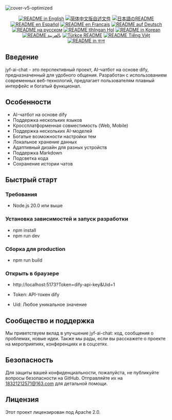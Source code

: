 ![cover-v5-optimized](https://github.com/juyufeng/jyf-ai-chat/src/assets/imgs/jyf-ai-chat.png)

<div align="center">
  <a href="./README.md"><img alt="README in English" src="https://img.shields.io/badge/English-d9d9d9"></a>
  <a href="./readmes/README_CN.md"><img alt="简体中文版自述文件" src="https://img.shields.io/badge/简体中文-d9d9d9"></a>
  <a href="./readmes/README_JA.md"><img alt="日本語のREADME" src="https://img.shields.io/badge/日本語-d9d9d9"></a>
  <a href="./readmes/README_ES.md"><img alt="README en Español" src="https://img.shields.io/badge/Español-d9d9d9"></a>
  <a href="./readmes/README_FR.md"><img alt="README en Français" src="https://img.shields.io/badge/Français-d9d9d9"></a>
  <a href="./readmes/README_DE.md"><img alt="README auf Deutsch" src="https://img.shields.io/badge/Deutsch-d9d9d9"></a>
  <a href="./readmes/README_RU.md"><img alt="README на русском" src="https://img.shields.io/badge/Русский-d9d9d9"></a>
  <a href="./readmes/README_KL.md"><img alt="README tlhIngan Hol" src="https://img.shields.io/badge/Klingon-d9d9d9"></a>
  <a href="./readmes/README_KR.md"><img alt="README in Korean" src="https://img.shields.io/badge/한국어-d9d9d9"></a>
  <a href="./readmes/README_AR.md"><img alt="README بالعربية" src="https://img.shields.io/badge/العربية-d9d9d9"></a>
  <a href="./readmes/README_TR.md"><img alt="Türkçe README" src="https://img.shields.io/badge/Türkçe-d9d9d9"></a>
  <a href="./readmes/README_VI.md"><img alt="README Tiếng Việt" src="https://img.shields.io/badge/Ti%E1%BA%BFng%20Vi%E1%BB%87t-d9d9d9"></a>
  <a href="./readmes/README_BN.md"><img alt="README in বাংলা" src="https://img.shields.io/badge/বাংলা-d9d9d9"></a>
</div>

## Введение
jyf-ai-chat - это перспективный проект, AI-чатбот на основе dify, предназначенный для удобного общения. Разработан с использованием современных веб-технологий, предлагает пользователям плавный интерфейс и богатый функционал.

## Особенности
- AI-чатбот на основе dify
- Поддержка нескольких языков
- Кроссплатформенная совместимость (Web, Mobile)
- Поддержка нескольких AI-моделей
- Богатые возможности настройки тем
- Локальное хранение данных
- Адаптивный дизайн для разных устройств
- Поддержка Markdown
- Подсветка кода
- Сохранение истории чатов

## Быстрый старт

### Требования
- Node.js 20.0 или выше

### Установка зависимостей и запуск разработки
- npm install
- npm run dev

### Сборка для production
- npm run build

### Открыть в браузере
- http://localhost:5173?Token=dify-api-key&Uid=1

- Token: API-токен dify
- Uid: Любое уникальное значение

## Сообщество и поддержка
Мы приветствуем вклад в улучшение jyf-ai-chat: код, сообщения о проблемах, новые идеи. Также мы рады, если вы расскажете о проекте на мероприятиях, конференциях и в соцсетях.

## Безопасность
Для защиты вашей конфиденциальности, пожалуйста, не публикуйте вопросы безопасности на GitHub. Отправляйте их на 18321212571@163.com для детальной помощи.

## Лицензия
Этот проект лицензирован под Apache 2.0.